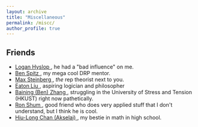 ```yaml
---
layout: archive
title: "Miscellaneous"
permalink: /miscc/
author_profile: true
---
```

<link rel="stylesheet" href="https://cdn.jsdelivr.net/npm/katex@0.11.1/dist/katex.min.css" integrity="sha384-zB1R0rpPzHqg7Kpt0Aljp8JPLqbXI3bhnPWROx27a9N0Ll6ZP/+DiW/UqRcLbRjq" crossorigin="anonymous">
<script defer src="https://cdn.jsdelivr.net/npm/katex@0.11.1/dist/katex.min.js" integrity="sha384-y23I5Q6l+B6vatafAwxRu/0oK/79VlbSz7Q9aiSZUvyWYIYsd+qj+o24G5ZU2zJz" crossorigin="anonymous"></script>
<script defer src="https://cdn.jsdelivr.net/npm/katex@0.11.1/dist/contrib/auto-render.min.js" integrity="sha384-kWPLUVMOks5AQFrykwIup5lo0m3iMkkHrD0uJ4H5cjeGihAutqP0yW0J6dpFiVkI" crossorigin="anonymous" onload="renderMathInElement(document.body);"></script>

<div class="aside">
  
Friends
------
* <a href="https://loganhyslop.github.io"> Logan Hyslop </a>, he had a "bad influence" on me. <br>
* <a href="https://benspitz.com/"> Ben Spitz </a>, my mega cool DRP mentor. <br>
* <a href="https://max.steinbergfour.com/"> Max Steinberg </a>, *the* rep theorist next to you. <br>
* <a href="https://amgminequality.github.io/"> Eaton Liu </a>, aspiring logician and philosopher <br>
* <a href="http://bzhangbp.student.ust.hk/"> Baining (Ben) Zhang </a>, struggling in the University of Stress and Tension (HKUST) right now pathetically. <br>
* <a href= "https://teinc3.github.io/"> Ron Shum </a>, good friend who does very applied stuff that I don't understand, but I think he is cool. <br>
* <a href= "https://akselai.github.io/"> Hiu-Long Chan (Akselai) </a>, my bestie in math in high school. <br>
